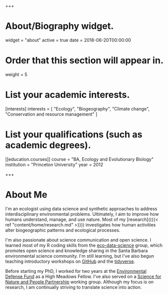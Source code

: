 +++
# About/Biography widget.
widget = "about"
active = true
date = 2018-06-20T00:00:00

# Order that this section will appear in.
weight = 5

# List your academic interests.
[interests]
  interests = [
    "Ecology",
    "Biogeography",
    "Climate change",
    "Conservation and resource management"
  ]

# List your qualifications (such as academic degrees).
[[education.courses]]
  course = "BA, Ecology and Evolutionary Biology"
  institution = "Princeton University"
  year = 2012
 
+++

# About Me

I'm an ecologist using data science and synthetic approaches to address interdisciplinary environmental problems. Ultimately, I aim to improve how humans understand, manage, and use nature. Most of my [research](({{< ref "content/home/research.md" >}})) investigates how human activities alter biogeographic patterns and ecological processes. 

I'm also passionate about science communication and open science. I learned most of my R coding skills from the [eco-data-science](https://eco-data-science.github.io/) group, which promotes open science and knowledge sharing in the Santa Barbara environmental science community. I'm still learning, but I've also begun teaching introductory workshops on [GitHub](https://www.github.com/) and the [tidyverse](https://www.tidyverse.org/). 

Before starting my PhD, I worked for two years at the [Environmental Defense Fund](https://www.edf.org/) as a High Meadows Fellow. I've also served on a [Science for Nature and People Partnership](https://snappartnership.net/) working group. Although my focus is on research, I am continually striving to translate science into action. 

